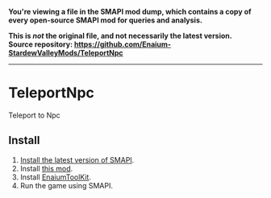 **You're viewing a file in the SMAPI mod dump, which contains a copy of every open-source SMAPI mod
for queries and analysis.**

**This is _not_ the original file, and not necessarily the latest version.**  
**Source repository: https://github.com/Enaium-StardewValleyMods/TeleportNpc**

----

# TeleportNpc
Teleport to Npc
## Install
1. [Install the latest version of SMAPI](https://smapi.io/).
2. Install [this mod](https://www.curseforge.com/stardewvalley/mods/teleportnpc).
3. Install [EnaiumToolKit](https://www.curseforge.com/stardewvalley/mods/enaiumtoolkit).
4. Run the game using SMAPI.